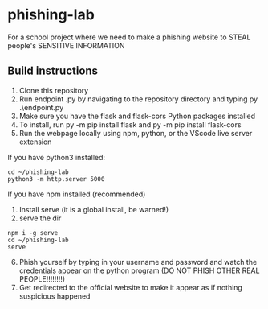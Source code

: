 # phishing-lab
For a school project where we need to make a phishing website to STEAL people's SENSITIVE INFORMATION

## Build instructions
1. Clone this repository
2. Run endpoint .py by navigating to the repository directory and typing py .\endpoint.py
 1. Make sure you have the flask and flask-cors Python packages installed
 2. To install, run py -m pip install flask and py -m pip install flask-cors
3. Run the webpage locally using npm, python, or the VScode live server extension

If you have python3 installed:

```
cd ~/phishing-lab
python3 -m http.server 5000
```

If you have npm installed (recommended)

1) Install serve (it is a global install, be warned!)
2) serve the dir

```
npm i -g serve
cd ~/phishing-lab
serve
```

6. Phish yourself by typing in your username and password and watch the credentials appear on the python program (DO NOT PHISH OTHER REAL PEOPLE!!!!!!!!)
7. Get redirected to the official website to make it appear as if nothing suspicious happened
